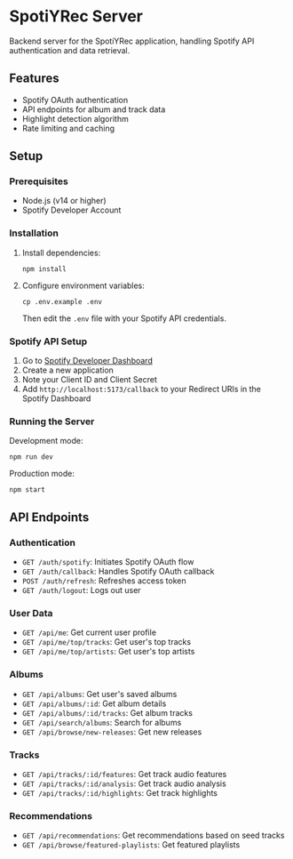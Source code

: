 # SpotiYRec Server

Backend server for the SpotiYRec application, handling Spotify API authentication and data retrieval.

## Features

- Spotify OAuth authentication
- API endpoints for album and track data
- Highlight detection algorithm
- Rate limiting and caching

## Setup

### Prerequisites

- Node.js (v14 or higher)
- Spotify Developer Account

### Installation

1. Install dependencies:
   ```
   npm install
   ```

2. Configure environment variables:
   ```
   cp .env.example .env
   ```
   Then edit the `.env` file with your Spotify API credentials.

### Spotify API Setup

1. Go to [Spotify Developer Dashboard](https://developer.spotify.com/dashboard/)
2. Create a new application
3. Note your Client ID and Client Secret
4. Add `http://localhost:5173/callback` to your Redirect URIs in the Spotify Dashboard

### Running the Server

Development mode:
```
npm run dev
```

Production mode:
```
npm start
```

## API Endpoints

### Authentication

- `GET /auth/spotify`: Initiates Spotify OAuth flow
- `GET /auth/callback`: Handles Spotify OAuth callback
- `POST /auth/refresh`: Refreshes access token
- `GET /auth/logout`: Logs out user

### User Data

- `GET /api/me`: Get current user profile
- `GET /api/me/top/tracks`: Get user's top tracks
- `GET /api/me/top/artists`: Get user's top artists

### Albums

- `GET /api/albums`: Get user's saved albums
- `GET /api/albums/:id`: Get album details
- `GET /api/albums/:id/tracks`: Get album tracks
- `GET /api/search/albums`: Search for albums
- `GET /api/browse/new-releases`: Get new releases

### Tracks

- `GET /api/tracks/:id/features`: Get track audio features
- `GET /api/tracks/:id/analysis`: Get track audio analysis
- `GET /api/tracks/:id/highlights`: Get track highlights

### Recommendations

- `GET /api/recommendations`: Get recommendations based on seed tracks
- `GET /api/browse/featured-playlists`: Get featured playlists